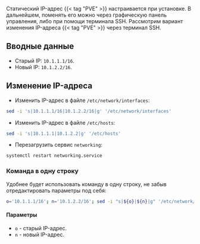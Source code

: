 Статический IP-адрес {{< tag "PVE" >}} настраивается при установке. В дальнейшем, поменять его можно через графическую панель управления, либо при помощи терминала SSH. Рассмотрим вариант изменения IP-адреса {{< tag "PVE" >}} через терминал SSH.

## Вводные данные

- Старый IP: `10.1.1.1/16`.
- Новый IP: `10.1.2.2/16`.

## Изменение IP-адреса

- Изменить IP-адрес в файле `/etc/network/interfaces`:

```bash
sed -i 's|10.1.1.1/16|10.1.2.2/16|g' '/etc/network/interfaces'
```

- Изменить IP-адрес в файле `/etc/hosts`:

```bash
sed -i 's|10.1.1.1|10.1.2.2|g' '/etc/hosts'
```

- Перезагрузить сервис `networking`:

```bash
systemctl restart networking.service
```

### Команда в одну строку

Удобнее будет использовать команду в одну строку, не забыв отредактировать параметры под себя:

```bash
o='10.1.1.1/16'; n='10.1.2.2/16'; sed -i "s|${o}|${n}|g" '/etc/network/interfaces' && sed -i "s|${o}|${n}|g" '/etc/hosts' && systemctl restart networking.service
```

#### Параметры

- `o` - старый IP-адрес.
- `n` - новый IP-адрес.
